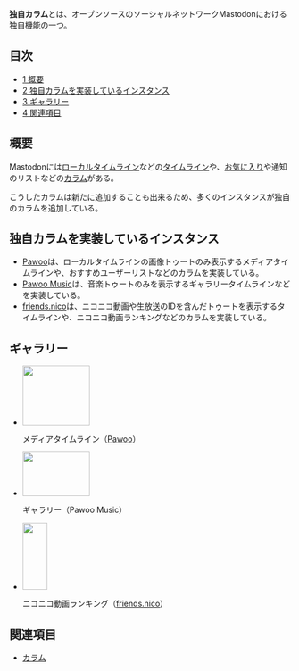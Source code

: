 <div>

**独自カラム**とは、オープンソースのソーシャルネットワークMastodonにおける独自機能の一つ。

<div>

<div lang="ja" dir="ltr">

## 目次

</div>

-   [1 概要](#.E6.A6.82.E8.A6.81)
-   [2 独自カラムを実装しているインスタンス](#.E7.8B.AC.E8.87.AA.E3.82.AB.E3.83.A9.E3.83.A0.E3.82.92.E5.AE.9F.E8.A3.85.E3.81.97.E3.81.A6.E3.81.84.E3.82.8B.E3.82.A4.E3.83.B3.E3.82.B9.E3.82.BF.E3.83.B3.E3.82.B9)
-   [3 ギャラリー](#.E3.82.AE.E3.83.A3.E3.83.A9.E3.83.AA.E3.83.BC)
-   [4 関連項目](#.E9.96.A2.E9.80.A3.E9.A0.85.E7.9B.AE)

</div>

## 概要

Mastodonには[ローカルタイムライン](/%E3%83%AD%E3%83%BC%E3%82%AB%E3%83%AB%E3%82%BF%E3%82%A4%E3%83%A0%E3%83%A9%E3%82%A4%E3%83%B3 "ローカルタイムライン")などの[タイムライン](/%E3%82%BF%E3%82%A4%E3%83%A0%E3%83%A9%E3%82%A4%E3%83%B3 "タイムライン")や、[お気に入り](/%E3%81%8A%E6%B0%97%E3%81%AB%E5%85%A5%E3%82%8A "お気に入り")や通知のリストなどの[カラム](/%E3%82%AB%E3%83%A9%E3%83%A0 "カラム")がある。

こうしたカラムは新たに追加することも出来るため、多くのインスタンスが独自のカラムを追加している。

## 独自カラムを実装しているインスタンス

-   [Pawoo](/Pawoo "Pawoo")は、ローカルタイムラインの画像トゥートのみ表示するメディアタイムラインや、おすすめユーザーリストなどのカラムを実装している。
-   [Pawoo Music](/Pawoo#Pawoo_Music "Pawoo")は、音楽トゥートのみを表示するギャラリータイムラインなどを実装している。
-   [friends.nico](/Friends.nico "Friends.nico")は、ニコニコ動画や生放送のIDを含んだトゥートを表示するタイムラインや、ニコニコ動画ランキングなどのカラムを実装している。

## ギャラリー

-   <div>

    <div>

    <div>

    [<img src="/images/thumb/f/fa/%E3%82%B9%E3%82%AF%E3%83%AA%E3%83%BC%E3%83%B3%E3%82%B7%E3%83%A7%E3%83%83%E3%83%88_2017-04-24_20.21.08.png/120px-%E3%82%B9%E3%82%AF%E3%83%AA%E3%83%BC%E3%83%B3%E3%82%B7%E3%83%A7%E3%83%83%E3%83%88_2017-04-24_20.21.08.png" srcset="/images/thumb/f/fa/%E3%82%B9%E3%82%AF%E3%83%AA%E3%83%BC%E3%83%B3%E3%82%B7%E3%83%A7%E3%83%83%E3%83%88_2017-04-24_20.21.08.png/180px-%E3%82%B9%E3%82%AF%E3%83%AA%E3%83%BC%E3%83%B3%E3%82%B7%E3%83%A7%E3%83%83%E3%83%88_2017-04-24_20.21.08.png 1.5x, /images/thumb/f/fa/%E3%82%B9%E3%82%AF%E3%83%AA%E3%83%BC%E3%83%B3%E3%82%B7%E3%83%A7%E3%83%83%E3%83%88_2017-04-24_20.21.08.png/240px-%E3%82%B9%E3%82%AF%E3%83%AA%E3%83%BC%E3%83%B3%E3%82%B7%E3%83%A7%E3%83%83%E3%83%88_2017-04-24_20.21.08.png 2x" width="120" height="107" />](/%E3%83%95%E3%82%A1%E3%82%A4%E3%83%AB:%E3%82%B9%E3%82%AF%E3%83%AA%E3%83%BC%E3%83%B3%E3%82%B7%E3%83%A7%E3%83%83%E3%83%88_2017-04-24_20.21.08.png)

    </div>

    </div>

    <div>

    メディアタイムライン（[Pawoo](/Pawoo "Pawoo")）

    </div>

    </div>

-   <div>

    <div>

    <div>

    [<img src="/images/thumb/5/54/PawooMusic_new.png/120px-PawooMusic_new.png" srcset="/images/thumb/5/54/PawooMusic_new.png/180px-PawooMusic_new.png 1.5x, /images/thumb/5/54/PawooMusic_new.png/240px-PawooMusic_new.png 2x" width="120" height="79" />](/%E3%83%95%E3%82%A1%E3%82%A4%E3%83%AB:PawooMusic_new.png)

    </div>

    </div>

    <div>

    ギャラリー（Pawoo Music）

    </div>

    </div>

-   <div>

    <div>

    <div>

    [<img src="/images/thumb/1/1e/Nicoranking.jpeg/44px-Nicoranking.jpeg" srcset="/images/thumb/1/1e/Nicoranking.jpeg/66px-Nicoranking.jpeg 1.5x, /images/thumb/1/1e/Nicoranking.jpeg/88px-Nicoranking.jpeg 2x" width="44" height="120" />](/%E3%83%95%E3%82%A1%E3%82%A4%E3%83%AB:Nicoranking.jpeg)

    </div>

    </div>

    <div>

    ニコニコ動画ランキング（[friends.nico](/Friends.nico "Friends.nico")）

    </div>

    </div>

## 関連項目

-   [カラム](/%E3%82%AB%E3%83%A9%E3%83%A0 "カラム")

</div>
